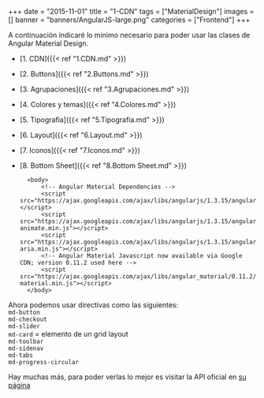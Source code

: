 +++
date = "2015-11-01"
title = "1-CDN"
tags = ["MaterialDesign"]
images = []
banner = "banners/AngularJS-large.png"
categories = ["Frontend"]
+++

A continuación indicaré lo minimo necesario para poder usar las clases de Angular Material Design.
<!--more-->

* [1. CDN]({{< ref "1.CDN.md" >}})
* [2. Buttons]({{< ref "2.Buttons.md" >}})
* [3. Agrupaciones]({{< ref "3.Agrupaciones.md" >}})
* [4. Colores y temas]({{< ref "4.Colores.md" >}})
* [5. Tipografia]({{< ref "5.Tipografia.md" >}})
* [6. Layout]({{< ref "6.Layout.md" >}})
* [7. Iconos]({{< ref "7.Iconos.md" >}})
* [8. Bottom Sheet]({{< ref "8.Bottom Sheet.md" >}})


	<!DOCTYPE html>
	<html>
		<head>
			<meta name="viewport" content="initial-scale=1" />
			<!-- Angular Material CSS now available via Google CDN; version 0.11.2 used here -->
			<link rel="stylesheet" href="https://ajax.googleapis.com/ajax/libs/angular_material/0.11.2/angular-material.min.css">
		</head>

		<body>
			<!-- Angular Material Dependencies -->
			<script src="https://ajax.googleapis.com/ajax/libs/angularjs/1.3.15/angular.min.js"></script>
			<script src="https://ajax.googleapis.com/ajax/libs/angularjs/1.3.15/angular-animate.min.js"></script>
			<script src="https://ajax.googleapis.com/ajax/libs/angularjs/1.3.15/angular-aria.min.js"></script>
			<!-- Angular Material Javascript now available via Google CDN; version 0.11.2 used here -->
			<script src="https://ajax.googleapis.com/ajax/libs/angular_material/0.11.2/angular-material.min.js"></script>
		</body>
	</html>

Ahora podemos usar directivas como las siguientes:</br>
`md-button`</br>
`md-checkout`</br>
`md-slider` </br>
`md-card` = elemento de un grid layout</br>
`md-toolbar` </br>
`md-sidenav`</br>
`md-tabs`</br>
`md-progress-circular`</br>

Hay muchas más, para poder verlas lo mejor es visitar la API oficial en [su página](https://material.angularjs.org/latest/)

